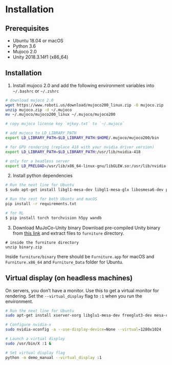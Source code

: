 # Installation

## Prerequisites
* Ubuntu 18.04 or macOS
* Python 3.6
* Mujoco 2.0
* Unity 2018.3.14f1  (x86_64)

## Installation

1. Install mujoco 2.0 and add the following environment variables into `~/.bashrc` or `~/.zshrc`
```bash
# download mujoco 2.0
wget https://www.roboti.us/download/mujoco200_linux.zip -O mujoco.zip
unzip mujoco.zip -d ~/.mujoco
mv ~/.mujoco/mujoco200_linux ~/.mujoco/mujoco200

# copy mujoco license key `mjkey.txt` to `~/.mujoco`

# add mujoco to LD_LIBRARY_PATH
export LD_LIBRARY_PATH=$LD_LIBRARY_PATH:$HOME/.mujoco/mujoco200/bin

# for GPU rendering (replace 418 with your nvidia driver version)
export LD_LIBRARY_PATH=$LD_LIBRARY_PATH:/usr/lib/nvidia-418

# only for a headless server
export LD_PRELOAD=/usr/lib/x86_64-linux-gnu/libGLEW.so:/usr/lib/nvidia-418/libGL.so
```

2. Install python dependencies
```bash
# Run the next line for Ubuntu
$ sudo apt-get install libgl1-mesa-dev libgl1-mesa-glx libosmesa6-dev patchelf libopenmpi-dev libglew-dev python3-pip python3-numpy python3-scipy

# Run the rest for both Ubuntu and macOS
pip install -r requirements.txt

# for RL
$ pip install torch torchvision h5py wandb
```

3. Download MuJoCo-Unity binary
Download pre-compiled Unity binary from [this link](https://drive.google.com/open?id=1ofnw_zid9zlfkjBLY_gl-CozwLUco2ib) and extract files to `furniture` directory.
```
# inside the furniture directory
unzip binary.zip
```
Inside `furniture/binary` there should be `Furniture.app` for macOS and `Furniture.x86_64` and `Furniture_Data` folder for Ubuntu.

## Virtual display (on headless machines)

On servers, you don’t have a monitor. Use this to get a virtual monitor for rendering. Set the `--virtual_display` flag to
`:1` when you run the environment.
```bash
# Run the next line for Ubuntu
sudo apt-get install xserver-xorg libglu1-mesa-dev freeglut3-dev mesa-common-dev libxmu-dev libxi-dev

# Configure nvidia-x
sudo nvidia-xconfig -a --use-display-device=None --virtual=1280x1024

# Launch a virtual display
sudo /usr/bin/X :1 &

# Set virtual display flag
python -m demo_manual --virtual_display :1
```


